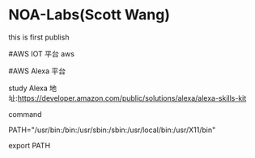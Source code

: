# NOA-Labs(Scott Wang)

this is first publish


#AWS IOT 平台
  aws



#AWS Alexa 平台

study Alexa 
	地址:https://developer.amazon.com/public/solutions/alexa/alexa-skills-kit




command

PATH="/usr/bin:/bin:/usr/sbin:/sbin:/usr/local/bin:/usr/X11/bin"

export PATH